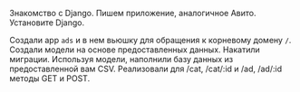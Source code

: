 Знакомство с Django.
Пишем приложение, аналогичное Авито.
Установите Django.

Создали app `ads` и в нем вьюшку для обращения к корневому домену  `/`.
Создали модели на основе предоставленных данных. 
Накатили миграции.
Используя модели, наполнили базу данных из предоставленной вам CSV.
Реализовали для /cat, /cat/:id и /ad, /ad/:id методы GET и POST.

